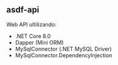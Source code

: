 ## asdf-api

Web API ultilizando:
- .NET Core 8.0
- Dapper (Mini ORM)
- MySqlConnector (.NET MySQL Driver)
- MySqlConnector.DependencyInjection